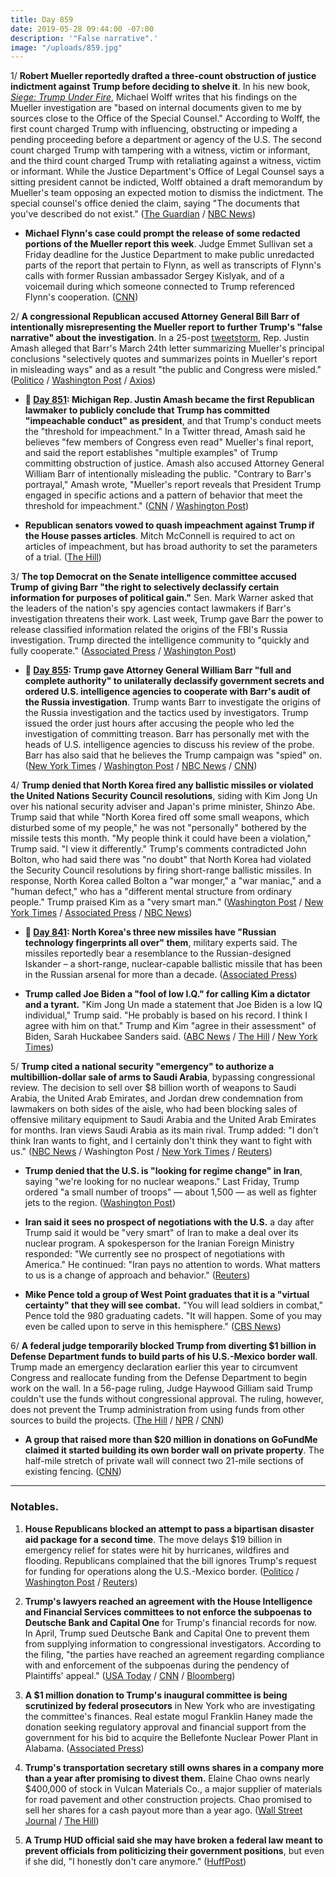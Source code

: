 ```yaml
---
title: Day 859
date: 2019-05-28 09:44:00 -07:00
description: '"False narrative".'
image: "/uploads/859.jpg"
---
```


1/ **Robert Mueller reportedly drafted a three-count obstruction of justice indictment against Trump before deciding to shelve it**. In his new book, *[Siege: Trump Under Fire](https://amzn.to/2WaZLrJ)*, Michael Wolff writes that his findings on the Mueller investigation are "based on internal documents given to me by sources close to the Office of the Special Counsel." According to Wolff, the first count charged Trump with influencing, obstructing or impeding a pending proceeding before a department or agency of the U.S. The second count charged Trump with tampering with a witness, victim or informant, and the third count charged Trump with retaliating against a witness, victim or informant. While the Justice Department's Office of Legal Counsel says a sitting president cannot be indicted, Wolff obtained a draft memorandum by Mueller's team opposing an expected motion to dismiss the indictment. The special counsel's office denied the claim, saying "The documents that you've described do not exist." ([The Guardian](https://www.theguardian.com/us-news/2019/may/28/mueller-trump-obstruction-charge-michael-wolff-book-siege-under-fire-news) / [NBC News](https://www.nbcnews.com/politics/donald-trump/new-michael-wolff-book-says-mueller-drafted-trump-obstruction-indictment-n1010856))

* **Michael Flynn's case could prompt the release of some redacted portions of the Mueller report this week**. Judge Emmet Sullivan set a Friday deadline for the Justice Department to make public unredacted parts of the report that pertain to Flynn, as well as transcripts of Flynn's calls with former Russian ambassador Sergey Kislyak, and of a voicemail during which someone connected to Trump referenced Flynn's cooperation. ([CNN](https://www.cnn.com/2019/05/27/politics/michael-flynn-emmet-sullivan-mueller-report/index.html))

2/ **A congressional Republican accused Attorney General Bill Barr of intentionally misrepresenting the Mueller report to further Trump's "false narrative" about the investigation**. In a 25-post [tweetstorm](https://twitter.com/justinamash/status/1133410107461689345), Rep. Justin Amash alleged that Barr's March 24th letter summarizing Mueller's principal conclusions "selectively quotes and summarizes points in Mueller's report in misleading ways" and as a result "the public and Congress were misled." ([Politico](https://www.politico.com/story/2019/05/28/amash-william-barr-false-narrative-1345523) / [Washington Post](https://www.washingtonpost.com/powerpost/amash-accuses-barr-of-deliberately-misrepresenting-muellers-report-to-protect-trump/2019/05/28/70e4b3ee-8141-11e9-933d-7501070ee669_story.html) / [Axios](https://www.axios.com/justin-amash-bill-barr-mueller-report-impeachment-c627e3f3-4d58-4633-875c-d8efa37231b2.html))

* **📌 [Day 851](https://whatthefuckjusthappenedtoday.com/2019/05/20/day-851/#4-michigan-rep-justin-amash-became-t): Michigan Rep. Justin Amash became the first Republican lawmaker to publicly conclude that Trump has committed "impeachable conduct" as president**, and that Trump's conduct meets the "threshold for impeachment." In a Twitter thread, Amash said he believes "few members of Congress even read" Mueller's final report, and said the report establishes "multiple examples" of Trump committing obstruction of justice. Amash also accused Attorney General William Barr of intentionally misleading the public. "Contrary to Barr's portrayal," Amash wrote, "Mueller's report reveals that President Trump engaged in specific actions and a pattern of behavior that meet the threshold for impeachment." ([CNN](https://www.cnn.com/2019/05/18/politics/justin-amash-trump-impeachable-conduct/index.html) / [Washington Post](https://www.washingtonpost.com/politics/republican-rep-justin-amash-says-trump-should-be-impeached/2019/05/18/be3c3b3c-79a6-11e9-bd25-c989555e7766_story.html?noredirect=on))

* **Republican senators vowed to quash impeachment against Trump if the House passes articles**. Mitch McConnell is required to act on articles of impeachment, but has broad authority to set the parameters of a trial. ([The Hill](https://thehill.com/homenews/senate/445512-senate-gop-pledges-to-quickly-quash-any-trump-impeachment-charges))

3/ **The top Democrat on the Senate intelligence committee accused Trump of giving Barr "the right to selectively declassify certain information for purposes of political gain."** Sen. Mark Warner asked that the leaders of the nation's spy agencies contact lawmakers if Barr's investigation threatens their work. Last week, Trump gave Barr the power to release classified information related the origins of the FBI's Russia investigation. Trump directed the intelligence community to "quickly and fully cooperate." ([Associated Press](https://apnews.com/d6fbe3f4a870414bb4619927c54ca6fb) / [Washington Post](https://www.washingtonpost.com/politics/federal_government/key-senate-democrat-warns-of-barrs-expanded-powers/2019/05/28/3a319ab8-8189-11e9-b585-e36b16a531aa_story.html))

* **📌 [Day 855](https://whatthefuckjusthappenedtoday.com/2019/05/24/day-855/#1-trump-gave-attorney-general-willia): Trump gave Attorney General William Barr "full and complete authority" to unilaterally declassify government secrets and ordered U.S. intelligence agencies to cooperate with Barr's audit of the Russia investigation**. Trump wants Barr to investigate the origins of the Russia investigation and the tactics used by investigators. Trump issued the order just hours after accusing the people who led the investigation of committing treason. Barr has personally met with the heads of U.S. intelligence agencies to discuss his review of the probe. Barr has also said that he believes the Trump campaign was "spied" on. ([New York Times](https://www.nytimes.com/2019/05/23/us/politics/trump-barr-intelligence.html) / [Washington Post](https://www.washingtonpost.com/politics/trump-gives-barr-power-to-declassify-intelligence-related-to-russia-probe/2019/05/23/06950e90-7dbc-11e9-8ede-f4abf521ef17_story.html?utm_term=.fa781c8143bc) / [NBC News](https://www.nbcnews.com/politics/politics-news/trump-moves-escalate-investigation-intel-agencies-n1009581) / [CNN](https://www.cnn.com/2019/05/23/politics/trump-intel-agencies/index.html))

4/ **Trump denied that North Korea fired any ballistic missiles or violated the United Nations Security Council resolutions**, siding with Kim Jong Un over his national security adviser and Japan's prime minister, Shinzo Abe. Trump said that while "North Korea fired off some small weapons, which disturbed some of my people," he was not "personally" bothered by the missile tests this month. "My people think it could have been a violation," Trump said. "I view it differently." Trump's comments contradicted John Bolton, who had said there was "no doubt" that North Korea had violated the Security Council resolutions by firing short-range ballistic missiles. In response, North Korea called Bolton a "war monger," a "war maniac," and a "human defect," who has a "different mental structure from ordinary people." Trump praised Kim as a "very smart man." ([Washington Post](https://www.washingtonpost.com/politics/trump-denies-north-korea-launched-ballistic-missiles-contradicting-japan/2019/05/27/3b02431a-7e38-11e9-8bb7-0fc796cf2ec0_story.html) / [New York Times](https://www.nytimes.com/2019/05/28/us/politics/trump-john-bolton-north-korea-iran.html) / [Associated Press](https://apnews.com/755967a530af4896989f671cfcf2fd39) / [NBC News](https://www.nbcnews.com/politics/meet-the-press/trump-sides-authoritarian-again-n1010701))

* **📌 [Day 841](https://whatthefuckjusthappenedtoday.com/2019/05/10/day-841/): North Korea's three new missiles have "Russian technology fingerprints all over" them**, military experts said. The missiles reportedly bear a resemblance to the Russian-designed Iskander – a short-range, nuclear-capable ballistic missile that has been in the Russian arsenal for more than a decade. ([Associated Press](https://apnews.com/20afeea785634442b8300ba2fab0c002))

* **Trump called Joe Biden a "fool of low I.Q." for calling Kim a dictator and a tyrant.** "Kim Jong Un made a statement that Joe Biden is a low IQ individual," Trump said. "He probably is based on his record. I think I agree with him on that." Trump and Kim "agree in their assessment" of Biden, Sarah Huckabee Sanders said. ([ABC News](https://abcnews.go.com/Politics/trump-backs-kim-jong-attack-vp-biden-views/story?id=63299933) / [The Hill](https://thehill.com/policy/international/asia-pacific/445638-trump-personally-thinks-lots-of-good-things-will-come-from) / [New York Times](https://www.nytimes.com/2019/05/26/us/politics/sarah-sanders-meet-the-press.html))

5/ **Trump cited a national security "emergency" to authorize a multibillion-dollar sale of arms to Saudi Arabia**, bypassing congressional review. The decision to sell over $8 billion worth of weapons to Saudi Arabia, the United Arab Emirates, and Jordan drew condemnation from lawmakers on both sides of the aisle, who had been blocking sales of offensive military equipment to Saudi Arabia and the United Arab Emirates for months. Iran views Saudi Arabia as its main rival. Trump added: "I don't think Iran wants to fight, and I certainly don't think they want to fight with us." ([NBC News](https://www.nbcnews.com/politics/national-security/trump-bypasses-congress-push-through-arms-sales-saudis-uae-n1010116) / Washington Post / [New York Times](https://www.nytimes.com/2019/05/23/us/politics/trump-saudi-arabia-arms-sales.html) / [Reuters](https://www.reuters.com/article/us-usa-saudi-arms/defying-congress-trump-sets-8-billion-plus-in-weapons-sales-to-saudi-arabia-uae-idUSKCN1SU25R))

* **Trump denied that the U.S. is "looking for regime change" in Iran**, saying "we're looking for no nuclear weapons." Last Friday, Trump ordered "a small number of troops" — about 1,500 — as well as fighter jets to the region.  ([Washington Post](https://www.washingtonpost.com/world/national-security/trump-says-he-is-not-seeking-regime-change-in-iran/2019/05/27/94d3053a-808d-11e9-933d-7501070ee669_story.html))

* **Iran said it sees no prospect of negotiations with the U.S.** a day after Trump said it would be "very smart" of Iran to make a deal over its nuclear program. A spokesperson for the Iranian Foreign Ministry responded: "We currently see no prospect of negotiations with America." He continued: "Iran pays no attention to words. What matters to us is a change of approach and behavior." ([Reuters](https://www.reuters.com/article/us-usa-iran-nuclear-idUSKCN1SY0JJ))

* **Mike Pence told a group of West Point graduates that it is a "virtual certainty" that they will see combat.** "You will lead soldiers in combat," Pence told the 980 graduating cadets. "It will happen. Some of you may even be called upon to serve in this hemisphere." ([CBS News](https://www.cbsnews.com/news/mike-pence-west-point-graduation-vice-president-says-they-should-expect-to-see-combat-today-2019-05-25/))

6/ **A federal judge temporarily blocked Trump from diverting $1 billion in Defense Department funds to build parts of his U.S.-Mexico border wall**. Trump made an emergency declaration earlier this year to circumvent Congress and reallocate funding from the Defense Department to begin work on the wall. In a 56-page ruling, Judge Haywood Gilliam said Trump couldn't use the funds without congressional approval. The ruling, however, does not prevent the Trump administration from using funds from other sources to build the projects. ([The Hill](https://thehill.com/homenews/administration/445528-federal-judge-partially-blocks-funding-for-trumps-border-wall-report) / [NPR](https://www.npr.org/2019/05/24/726884720/judge-blocks-trump-use-of-emergency-power-to-build-border-barrier-with-military-) / [CNN](https://www.cnn.com/2019/05/24/politics/federal-judge-trump-border-wall/))

* **A group that raised more than $20 million in donations on GoFundMe claimed it started building its own border wall on private property**. The half-mile stretch of private wall will connect two 21-mile sections of existing fencing. ([CNN](https://www.cnn.com/2019/05/27/politics/private-border-wall-gofundme/index.html))

---

### Notables.

1. **House Republicans blocked an attempt to pass a bipartisan disaster aid package for a second time**. The move delays $19 billion in emergency relief for states were hit by hurricanes, wildfires and flooding. Republicans complained that the bill ignores Trump's request for funding for operations along the U.S.-Mexico border. ([Politico](https://www.politico.com/story/2019/05/28/another-gop-lawmaker-blocks-massive-disaster-aid-package-1345524) / [Washington Post](https://www.washingtonpost.com/business/2019/05/28/disaster-aid-stalls-again-house-after-second-republican-objects/) / [Reuters](https://www.reuters.com/article/us-usa-congress-disaster-idUSKCN1SY22M))

2. **Trump's lawyers reached an agreement with the House Intelligence and Financial Services committees to not enforce the subpoenas to Deutsche Bank and Capital One** for Trump's financial records for now. In April, Trump sued Deutsche Bank and Capital One to prevent them from supplying information to congressional investigators. According to the filing, "the parties have reached an agreement regarding compliance with and enforcement of the subpoenas during the pendency of Plaintiffs' appeal." ([USA Today](https://www.usatoday.com/story/news/politics/2019/05/25/trumps-financial-records-dont-need-turned-over-yet-to-congressional-investigators/1237423001/) / [CNN](https://www.cnn.com/2019/05/25/politics/trump-house-committee-agreement-stay-subpoena/) / [Bloomberg](https://www.bloomberg.com/news/articles/2019-05-24/trump-appeals-loss-in-deutsche-bank-capital-one-subpoena-fight))

3. **A $1 million donation to Trump's inaugural committee is being scrutinized by federal prosecutors** in New York who are investigating the committee's finances. Real estate mogul Franklin Haney made the donation seeking regulatory approval and financial support from the government for his bid to acquire the Bellefonte Nuclear Power Plant in Alabama. ([Associated Press](https://www.apnews.com/aa6150f1deef49f3b090d9b7926f8aa9))

4. **Trump's transportation secretary still owns shares in a company more than a year after promising to divest them.** Elaine Chao owns nearly $400,000 of stock in Vulcan Materials Co., a major supplier of materials for road pavement and other construction projects. Chao promised to sell her shares for a cash payout more than a year ago. ([Wall Street Journal](https://www.wsj.com/articles/transportation-secretary-still-owns-stock-she-pledged-to-divest-11559035921) / [The Hill](https://thehill.com/homenews/administration/445710-report-elaine-chao-still-owns-shares-in-stock-she-promised-to-divest))

5. **A Trump HUD official said she may have broken a federal law meant to prevent officials from politicizing their government positions**, but even if she did, "I honestly don't care anymore." ([HuffPost](https://www.huffpost.com/entry/lynne-patton-hud-hatch-act_n_5ceb7136e4b0512156f46dae))